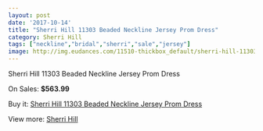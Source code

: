 ```yaml
---
layout: post
date: '2017-10-14'
title: "Sherri Hill 11303 Beaded Neckline Jersey Prom Dress"
category: Sherri Hill
tags: ["neckline","bridal","sherri","sale","jersey"]
image: http://img.eudances.com/11510-thickbox_default/sherri-hill-11303-beaded-neckline-jersey-prom-dress.jpg
---
```

Sherri Hill 11303 Beaded Neckline Jersey Prom Dress

On Sales: **$563.99**
<a href="https://www.eudances.com/en/sherri-hill/3649-sherri-hill-11303-beaded-neckline-jersey-prom-dress.html"><amp-img layout="responsive" width="600" height="600" src="//img.eudances.com/11510-thickbox_default/sherri-hill-11303-beaded-neckline-jersey-prom-dress.jpg" alt="Sherri Hill 11303 Beaded Neckline Jersey Prom Dress 0" /></a>
<a href="https://www.eudances.com/en/sherri-hill/3649-sherri-hill-11303-beaded-neckline-jersey-prom-dress.html"><amp-img layout="responsive" width="600" height="600" src="//img.eudances.com/11513-thickbox_default/sherri-hill-11303-beaded-neckline-jersey-prom-dress.jpg" alt="Sherri Hill 11303 Beaded Neckline Jersey Prom Dress 1" /></a>
<a href="https://www.eudances.com/en/sherri-hill/3649-sherri-hill-11303-beaded-neckline-jersey-prom-dress.html"><amp-img layout="responsive" width="600" height="600" src="//img.eudances.com/11512-thickbox_default/sherri-hill-11303-beaded-neckline-jersey-prom-dress.jpg" alt="Sherri Hill 11303 Beaded Neckline Jersey Prom Dress 2" /></a>
<a href="https://www.eudances.com/en/sherri-hill/3649-sherri-hill-11303-beaded-neckline-jersey-prom-dress.html"><amp-img layout="responsive" width="600" height="600" src="//img.eudances.com/11511-thickbox_default/sherri-hill-11303-beaded-neckline-jersey-prom-dress.jpg" alt="Sherri Hill 11303 Beaded Neckline Jersey Prom Dress 3" /></a>

Buy it: [Sherri Hill 11303 Beaded Neckline Jersey Prom Dress](https://www.eudances.com/en/sherri-hill/3649-sherri-hill-11303-beaded-neckline-jersey-prom-dress.html "Sherri Hill 11303 Beaded Neckline Jersey Prom Dress")

View more: [Sherri Hill](https://www.eudances.com/en/80-Sherri-Hill "Sherri Hill")